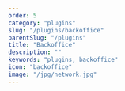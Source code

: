 ```yaml
---
order: 5
category: "plugins"
slug: "/plugins/backoffice"
parentSlug: "/plugins"
title: "Backoffice"
description: ""
keywords: "plugins, backoffice"
icon: "backoffice"
image: "/jpg/network.jpg"
---
```

